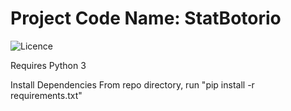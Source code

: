 # Project Code Name: StatBotorio
![Licence](https://licensebuttons.net/l/by-nc-sa/4.0/88x31.png)

Requires Python 3

Install Dependencies
From repo directory, run "pip install -r requirements.txt"

